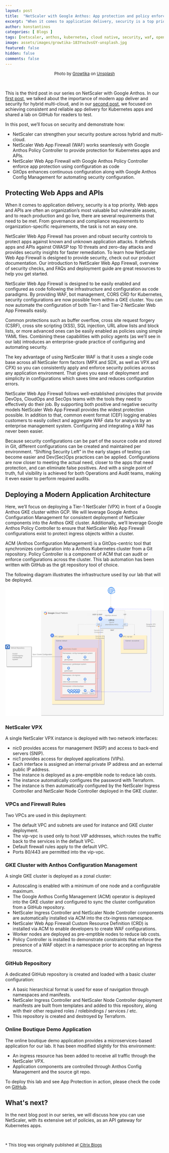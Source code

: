 ```yaml
---
layout: post
title:  "NetScaler with Google Anthos: App protection and policy enforcement for Kubernetes apps"
excerpt: "When it comes to application delivery, security is a top priority and Web apps and APIs are an organization’s most valuable but vulnerable assets."
author: konstantinos
categories: [ Blogs ]
tags: [netscaler, anthos, kubernetes, cloud native, security, waf, open policy agent]
image: assets/images/growtika-183Yxo3vsGY-unsplash.jpg
featured: false
hidden: false
comments: false
---
```


<div style="text-align: center; font-size: small;">Photo by <a href="https://unsplash.com/@growtika?utm_source=unsplash&utm_medium=referral&utm_content=creditCopyText">Growtika</a> on <a href="https://unsplash.com/photos/183Yxo3vsGY?utm_source=unsplash&utm_medium=referral&utm_content=creditCopyText">Unsplash</a></div>

&nbsp;  

This is the third post in our series on NetScaler with Google Anthos. In our <a href="../netscaler-with-google-anthos-part1">first post</a>, we talked about the importance of modern app deliver and security for hybrid multi-cloud, and in our <a href="../netscaler-with-google-anthos-part2">second post</a>, we focused on achieving consistent and reliable app delivery for Kubernetes apps and shared a lab on GitHub for readers to test.

In this post, we’ll focus on security and demonstrate how:
- NetScaler can strengthen your security posture across hybrid and multi-cloud.
- NetScaler Web App Firewall (WAF) works seamlessly with Google Anthos Policy Controller to provide protection for Kubernetes apps and APIs.
- NetScaler Web App Firewall with Google Anthos Policy Controller enforce app protection using configuration as code
- GitOps enhances continuous configuration along with Google Anthos Config Management for automating security configuration.

## Protecting Web Apps and APIs

When it comes to application delivery, security is a top priority. Web apps and APIs are often an organization’s most valuable but vulnerable assets, and to reach production and go live, there are several requirements that need to be met. From governance and compliance requirements to organization-specific requirements, the task is not an easy one.

NetScaler Web App Firewall has proven and robust security controls to protect apps against known and unknown application attacks. It defends apps and APIs against OWASP top 10 threats and zero-day attacks and provides security insights for faster remediation. To learn how NetScaler Web App Firewall is designed to provide security, check out our product documentation. Our introduction to NetScaler Web App Firewall, overview of security checks, and FAQs and deployment guide are great resources to help you get started.

NetScaler Web App Firewall is designed to be easily enabled and configured as code following the infrastructure and configuration as code paradigms. By providing WAF, bot management, CORS CRD for Kubernetes, security configurations are now possible from within a GKE cluster. You can now automate the configuration of both Tier-1 and Tier-2 NetScaler Web App Firewalls easily.

Common protections such as buffer overflow, cross site request forgery (CSRF), cross site scripting (XSS), SQL injection, URL allow lists and block lists, or more advanced ones can be easily enabled as policies using simple YAML files. Combining these capabilities with policy agents (as we’ll see in our lab) introduces an enterprise-grade practice of configuring and automating security.

The key advantage of using NetScaler WAF is that it uses a single code base across all NetScaler form factors (MPX and SDX, as well as VPX and CPX) so you can consistently apply and enforce security policies across any application environment. That gives you ease of deployment and simplicity in configurations which saves time and reduces configuration errors.

NetScaler Web App Firewall follows well-established principles that provide DevOps, CloudOps and SecOps teams with the tools they need to effectively do their job. By supporting both positive and negative security models NetScaler Web App Firewall provides the widest protection possible. In addition to that, common event format (CEF) logging enables customers to easily collect and aggregate WAF data for analysis by an enterprise management system. Configuring and integrating a WAF has never been easier.

Because security configurations can be part of the source code and stored in Git, different configurations can be created and maintained per environment. “Shifting Security Left” in the early stages of testing can become easier and Dev(Sec)Ops practices can be applied. Configurations are now closer to meeting the actual need, closer to the apps that need protection, and can eliminate false positives. And with a single point of truth, full visibility is achieved for both Operations and Audit teams, making it even easier to perform required audits.

## Deploying a Modern Application Architecture

Here, we’ll focus on deploying a Tier-1 NetScaler (VPX) in front of a Google Anthos GKE cluster within GCP. We will leverage Google Anthos Configuration Management for consistent deployment of NetScaler components into the Anthos GKE cluster. Additionally, we’ll leverage Google Anthos Policy Controller to ensure that NetScaler Web App Firewall configurations exist to protect ingress objects within a cluster.

ACM (Anthos Configuration Management) is a GitOps-centric tool that synchronizes configuration into a Anthos Kubernetes cluster from a Git repository. Policy Controller is a component of ACM that can audit or enforce configurations across the cluster. This lab automation has been written with GitHub as the git repository tool of choice.

The following diagram illustrates the infrastructure used by our lab that will be deployed. 

![](../assets/images/netscaler-anthos-part3.png)

### NetScaler VPX

A single NetScaler VPX instance is deployed with two network interfaces:

- nic0 provides access for management (NSIP) and access to back-end servers (SNIP).
- nic1 provides access for deployed applications (VIPs).
- Each interface is assigned an internal private IP address and an external public IP address.
- The instance is deployed as a pre-emptible node to reduce lab costs.
- The instance automatically configures the password with Terraform.
- The instance is then automatically configured by the NetScaler Ingress Controller and NetScaler Node Controller deployed in the GKE cluster.

### VPCs and Firewall Rules

Two VPCs are used in this deployment:

- The default VPC and subnets are used for instance and GKE cluster deployment.
- The vip-vpc is used only to host VIP addresses, which routes the traffic back to the services in the default VPC.
- Default firewall rules apply to the default VPC.
- Ports 80/443 are permitted into the vip-vpc.

### GKE Cluster with Anthos Configuration Management

A single GKE cluster is deployed as a zonal cluster:

- Autoscaling is enabled with a minimum of one node and a configurable maximum.
- The Google Anthos Config Management (ACM) operator is deployed into the GKE cluster and configured to sync the cluster configuration from a GitHub repository.
- NetScaler Ingress Controller and NetScaler Node Controller components are automatically installed via ACM into the ctx-ingress namespace.
- NetScaler Web App Firewall Custom Resource Definition (CRD) is installed via ACM to enable developers to create WAF configurations.
- Worker nodes are deployed as pre-emptible nodes to reduce lab costs.
- Policy Controller is installed to demonstrate constraints that enforce the presence of a WAF object in a namespace prior to accepting an Ingress resource.

### GitHub Repository

A dedicated GitHub repository is created and loaded with a basic cluster configuration:

- A basic hierarchical format is used for ease of navigation through namespaces and manifests.
- NetScaler Ingress Controller and NetScaler Node Controller deployment manifests are built from templates and added to this repository, along with their other required roles / rolebindings / services / etc.
- This repository is created and destroyed by Terraform.

### Online Boutique Demo Application

The online boutique demo application provides a microservices-based application for our lab. It has been modified slightly for this environment:

- An ingress resource has been added to receive all traffic through the NetScaler VPX.
- Application components are controlled through Anthos Config Management and the source git repo.

To deploy this lab and see App Protection in action, please check the code on <a target="_blank" href="https://github.com/citrix/cloud-native-getting-started/blob/master/gcp/anthos/waf/README.md"> GitHub</a>.

## What's next?

In the next blog post in our series, we will discuss how you can use NetScaler, with its extensive set of policies, as an API gateway for Kubernetes apps.

&nbsp;  

<div style="font-size: small;">* This blog was originally published at <a target="_blank" href="https://www.citrix.com/blogs/2022/06/07/citrix-adc-with-google-anthos-app-protection-and-policy-enforcement-for-kubernetes-apps/">Citrix Blogs</a></div>

&nbsp;  
